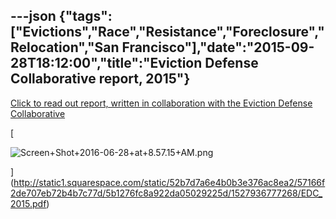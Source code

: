 ---json
{"tags":["Evictions","Race","Resistance","Foreclosure","Relocation","San Francisco"],"date":"2015-09-28T18:12:00","title":"Eviction Defense Collaborative report, 2015"}
---

[Click to read out report, written in collaboration with the Eviction Defense Collaborative](http://static1.squarespace.com/static/52b7d7a6e4b0b3e376ac8ea2/57166f2de707eb72b4b7c77d/5b1276fc8a922da05029225d/1527936777268/EDC_2015.pdf)

[

![Screen+Shot+2016-06-28+at+8.57.15+AM.png](/assets/uploads/Screen%2BShot%2B2016-06-28%2Bat%2B8.57.15%2BAM.png)

](http://static1.squarespace.com/static/52b7d7a6e4b0b3e376ac8ea2/57166f2de707eb72b4b7c77d/5b1276fc8a922da05029225d/1527936777268/EDC_2015.pdf)